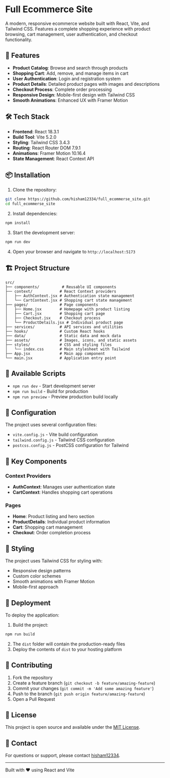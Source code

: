 # Full Ecommerce Site

A modern, responsive ecommerce website built with React, Vite, and Tailwind CSS. Features a complete shopping experience with product browsing, cart management, user authentication, and checkout functionality.

## 🚀 Features

- **Product Catalog**: Browse and search through products
- **Shopping Cart**: Add, remove, and manage items in cart
- **User Authentication**: Login and registration system
- **Product Details**: Detailed product pages with images and descriptions
- **Checkout Process**: Complete order processing
- **Responsive Design**: Mobile-first design with Tailwind CSS
- **Smooth Animations**: Enhanced UX with Framer Motion

## 🛠️ Tech Stack

- **Frontend**: React 18.3.1
- **Build Tool**: Vite 5.2.0
- **Styling**: Tailwind CSS 3.4.3
- **Routing**: React Router DOM 7.9.1
- **Animations**: Framer Motion 10.16.4
- **State Management**: React Context API

## 📦 Installation

1. Clone the repository:
```bash
git clone https://github.com/hisham12334/full_ecommerse_site.git
cd full_ecommerse_site
```

2. Install dependencies:
```bash
npm install
```

3. Start the development server:
```bash
npm run dev
```

4. Open your browser and navigate to `http://localhost:5173`

## 🏗️ Project Structure

```
src/
├── components/          # Reusable UI components
├── context/            # React Context providers
│   ├── AuthContext.jsx # Authentication state management
│   └── CartContext.jsx # Shopping cart state management
├── pages/              # Page components
│   ├── Home.jsx        # Homepage with product listing
│   ├── Cart.jsx        # Shopping cart page
│   ├── Checkout.jsx    # Checkout process
│   └── ProductDetails.jsx # Individual product page
├── services/           # API services and utilities
├── hooks/              # Custom React hooks
├── data/               # Static data and mock data
├── assets/             # Images, icons, and static assets
├── styles/             # CSS and styling files
│   └── index.css       # Main stylesheet with Tailwind
├── App.jsx             # Main app component
└── main.jsx            # Application entry point
```

## 🎯 Available Scripts

- `npm run dev` - Start development server
- `npm run build` - Build for production
- `npm run preview` - Preview production build locally

## 🔧 Configuration

The project uses several configuration files:

- `vite.config.js` - Vite build configuration
- `tailwind.config.js` - Tailwind CSS configuration
- `postcss.config.js` - PostCSS configuration for Tailwind

## 🌟 Key Components

### Context Providers
- **AuthContext**: Manages user authentication state
- **CartContext**: Handles shopping cart operations

### Pages
- **Home**: Product listing and hero section
- **ProductDetails**: Individual product information
- **Cart**: Shopping cart management
- **Checkout**: Order completion process

## 🎨 Styling

The project uses Tailwind CSS for styling with:
- Responsive design patterns
- Custom color schemes
- Smooth animations with Framer Motion
- Mobile-first approach

## 🚀 Deployment

To deploy the application:

1. Build the project:
```bash
npm run build
```

2. The `dist` folder will contain the production-ready files
3. Deploy the contents of `dist` to your hosting platform

## 🤝 Contributing

1. Fork the repository
2. Create a feature branch (`git checkout -b feature/amazing-feature`)
3. Commit your changes (`git commit -m 'Add some amazing feature'`)
4. Push to the branch (`git push origin feature/amazing-feature`)
5. Open a Pull Request

## 📝 License

This project is open source and available under the [MIT License](LICENSE).

## 📧 Contact

For questions or support, please contact [hisham12334](https://github.com/hisham12334).

---

Built with ❤️ using React and Vite